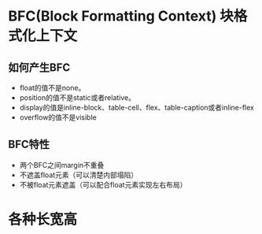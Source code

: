 # BFC(Block Formatting Context) 块格式化上下文  
## 如何产生BFC
* float的值不是none。
* position的值不是static或者relative。
* display的值是inline-block、table-cell、flex、table-caption或者inline-flex
* overflow的值不是visible

## BFC特性
* 两个BFC之间margin不重叠
* 不遮盖float元素（可以清楚内部塌陷）
* 不被float元素遮盖（可以配合float元素实现左右布局）


# 各种长宽高
